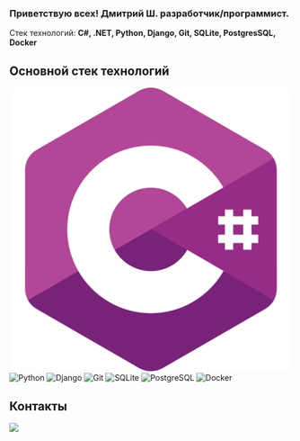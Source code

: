### Приветствую всех! Дмитрий Ш. разработчик/программист. 

Стек технологий:
**C#, .NET, Python, Django, Git, SQLite, PostgresSQL, Docker**

## Основной стек технологий
![C#](/svg/c_sharp_x5kxaw2a2xkp.svg)
![Python](/svg/python.svg)
![Django](/svg/django.svg)
![Git](/svg/git.svg)
![SQLite](/svg/sqlite.svg)
![PostgreSQL](/svg/postgresql.svg)
![Docker](/svg/docker.svg)

## Контакты
[<img src="./svg/telegram.svg">](https://t.me/DV109)
